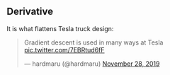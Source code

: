 Derivative
----------


It is what flattens Tesla truck design:

<blockquote class="twitter-tweet"><p lang="en" dir="ltr">Gradient descent is used in many ways at Tesla <a href="https://t.co/7EBRtud6fF">pic.twitter.com/7EBRtud6fF</a></p>&mdash; hardmaru (@hardmaru) <a href="https://twitter.com/hardmaru/status/1199947248353726464?ref_src=twsrc%5Etfw">November 28, 2019</a></blockquote> <script async src="https://platform.twitter.com/widgets.js" charset="utf-8"></script> 